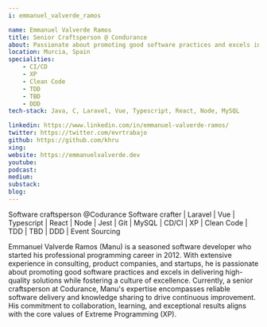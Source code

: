```yaml
---
i: emmanuel_valverde_ramos

name: Emmanuel Valverde Ramos
title: Senior Craftsperson @ Condurance
about: Passionate about promoting good software practices and excels in delivering high-quality solutions.
location: Murcia, Spain
specialities:
    - CI/CD
    - XP
    - Clean Code
    - TDD
    - TBD
    - DDD
tech-stack: Java, C, Laravel, Vue, Typescript, React, Node, MySQL

linkedin: https://www.linkedin.com/in/emmanuel-valverde-ramos/
twitter: https://twitter.com/evrtrabajo
github: https://github.com/khru
xing:
website: https://emmanuelvalverde.dev
youtube:
podcast:
medium:
substack:
blog:
---
```


Software craftsperson @Codurance Software crafter | Laravel | Vue | Typescript | React | Node | Jest | Git | MySQL | CD/CI | XP | Clean Code | TDD | TBD | DDD | Event Sourcing

Emmanuel Valverde Ramos (Manu) is a seasoned software developer who started his professional programming career in 2012. With extensive experience in consulting, product companies, and startups, he is passionate about promoting good software practices and excels in delivering high-quality solutions while fostering a culture of excellence. Currently, a senior craftsperson at Codurance, Manu's expertise encompasses reliable software delivery and knowledge sharing to drive continuous improvement. His commitment to collaboration, learning, and exceptional results aligns with the core values of Extreme Programming (XP).
